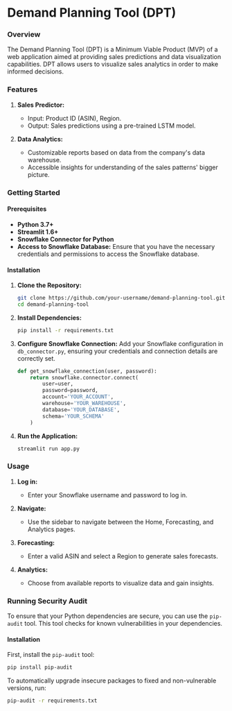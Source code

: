 # Demand Planning Tool (DPT)

### Overview
The Demand Planning Tool (DPT) is a Minimum Viable Product (MVP) of a web application aimed at providing sales predictions and data visualization capabilities. DPT allows users to visualize sales analytics in order to make informed decisions.

### Features
1. **Sales Predictor:**
   - Input: Product ID (ASIN), Region.
   - Output: Sales predictions using a pre-trained LSTM model.
   
2. **Data Analytics:**
   - Customizable reports based on data from the company's data warehouse.
   - Accessible insights for understanding of the sales patterns' bigger picture.

### Getting Started

#### Prerequisites
- **Python 3.7+**
- **Streamlit 1.6+**
- **Snowflake Connector for Python**
- **Access to Snowflake Database:** Ensure that you have the necessary credentials and permissions to access the Snowflake database.

#### Installation

1. **Clone the Repository:**
    ```sh
    git clone https://github.com/your-username/demand-planning-tool.git
    cd demand-planning-tool
    ```

2. **Install Dependencies:**
    ```sh
    pip install -r requirements.txt
    ```

3. **Configure Snowflake Connection:**
   Add your Snowflake configuration in `db_connector.py`, ensuring your credentials and connection details are correctly set.

    ```python
    def get_snowflake_connection(user, password):
        return snowflake.connector.connect(
            user=user,
            password=password,
            account='YOUR_ACCOUNT',
            warehouse='YOUR_WAREHOUSE',
            database='YOUR_DATABASE',
            schema='YOUR_SCHEMA'
        )
    ```

4. **Run the Application:**
    ```sh
    streamlit run app.py
    ```

### Usage

1. **Log in:**
   - Enter your Snowflake username and password to log in.

2. **Navigate:**
   - Use the sidebar to navigate between the Home, Forecasting, and Analytics pages.

3. **Forecasting:**
   - Enter a valid ASIN and select a Region to generate sales forecasts.

4. **Analytics:**
   - Choose from available reports to visualize data and gain insights.

### Running Security Audit

To ensure that your Python dependencies are secure, you can use the `pip-audit` tool. This tool checks for known vulnerabilities in your dependencies.

#### Installation

First, install the `pip-audit` tool:

```sh
pip install pip-audit
  ```

To automatically upgrade insecure packages to fixed and non-vulnerable versions, run:
```sh
pip-audit -r requirements.txt
  ```